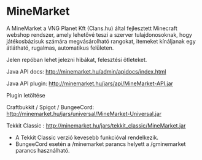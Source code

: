 MineMarket
==========

A MineMarket  a VNG Planet Kft (Clans.hu) által fejlesztett Minecraft webshop rendszer, amely lehetővé teszi a szerver tulajdonosoknak, 
hogy játékosbázisuk számára megvásárolható rangokat, itemeket kínáljanak egy átlátható, rugalmas, automatikus felületen.

Jelen repóban lehet jelezni hibákat, felesztési ötleteket.

Java API docs: http://minemarket.hu/admin/apidocs/index.html

Java API plugin: http://minemarket.hu/jars/api/MineMarket-API.jar

Plugin letöltése

Craftbukkit / Spigot / BungeeCord: http://minemarket.hu/jars/universal/MineMarket-Universal.jar

Tekkit Classic : http://minemarket.hu/jars/tekkit_classic/MineMarket.jar

* A Tekkit Classic verzió kevesebb funkcióval rendelkezik.
* BungeeCord esetén a /minemarket parancs helyett a /gminemarket parancs használható.

